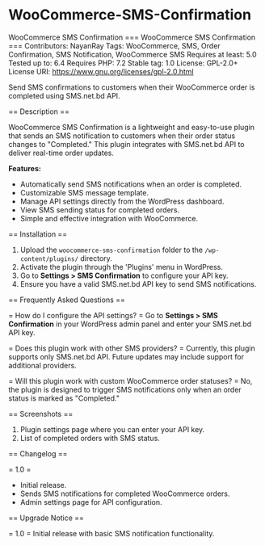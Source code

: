 # WooCommerce-SMS-Confirmation
WooCommerce SMS Confirmation
=== WooCommerce SMS Confirmation ===
Contributors: NayanRay
Tags: WooCommerce, SMS, Order Confirmation, SMS Notification, WooCommerce SMS
Requires at least: 5.0
Tested up to: 6.4
Requires PHP: 7.2
Stable tag: 1.0
License: GPL-2.0+
License URI: https://www.gnu.org/licenses/gpl-2.0.html

Send SMS confirmations to customers when their WooCommerce order is completed using SMS.net.bd API.

== Description ==

WooCommerce SMS Confirmation is a lightweight and easy-to-use plugin that sends an SMS notification to customers when their order status changes to "Completed." This plugin integrates with SMS.net.bd API to deliver real-time order updates.

**Features:**

- Automatically send SMS notifications when an order is completed.
- Customizable SMS message template.
- Manage API settings directly from the WordPress dashboard.
- View SMS sending status for completed orders.
- Simple and effective integration with WooCommerce.

== Installation ==

1. Upload the `woocommerce-sms-confirmation` folder to the `/wp-content/plugins/` directory.
2. Activate the plugin through the 'Plugins' menu in WordPress.
3. Go to **Settings > SMS Confirmation** to configure your API key.
4. Ensure you have a valid SMS.net.bd API key to send SMS notifications.

== Frequently Asked Questions ==

= How do I configure the API settings? =
Go to **Settings > SMS Confirmation** in your WordPress admin panel and enter your SMS.net.bd API key.

= Does this plugin work with other SMS providers? =
Currently, this plugin supports only SMS.net.bd API. Future updates may include support for additional providers.

= Will this plugin work with custom WooCommerce order statuses? =
No, the plugin is designed to trigger SMS notifications only when an order status is marked as "Completed."

== Screenshots ==

1. Plugin settings page where you can enter your API key.
2. List of completed orders with SMS status.

== Changelog ==

= 1.0 =
* Initial release.
* Sends SMS notifications for completed WooCommerce orders.
* Admin settings page for API configuration.

== Upgrade Notice ==

= 1.0 =
Initial release with basic SMS notification functionality.


